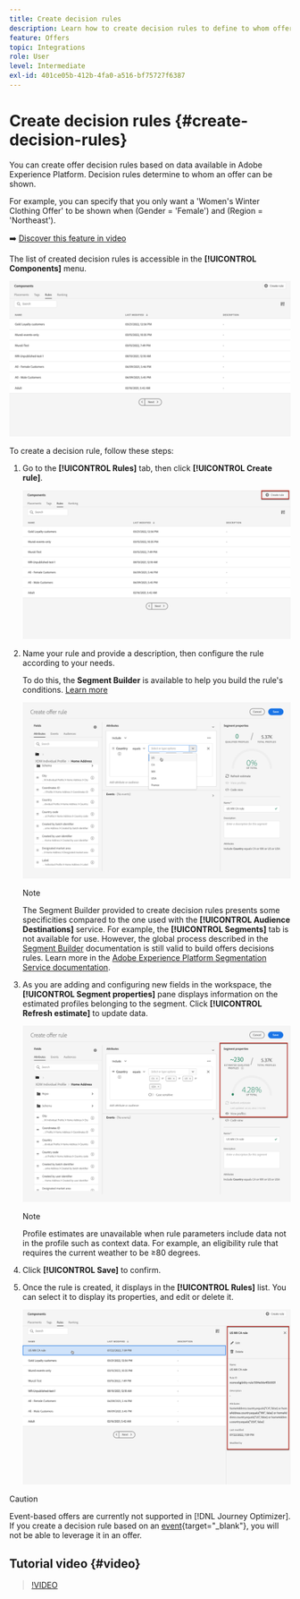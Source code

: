 ```yaml
---
title: Create decision rules
description: Learn how to create decision rules to define to whom offers can be displayed
feature: Offers
topic: Integrations
role: User
level: Intermediate
exl-id: 401ce05b-412b-4fa0-a516-bf75727f6387
---
```

# Create decision rules {#create-decision-rules}

You can create offer decision rules based on data available in Adobe Experience Platform. Decision rules determine to whom an offer can be shown.

For example, you can specify that you only want a 'Women's Winter Clothing Offer' to be shown when (Gender = 'Female') and (Region = 'Northeast').

➡️ [Discover this feature in video](#video)

The list of created decision rules is accessible in the **[!UICONTROL Components]** menu.

![](../assets/decision_rules_list.png)

To create a decision rule, follow these steps:

1. Go to the **[!UICONTROL Rules]** tab, then click **[!UICONTROL Create rule]**.

    ![](../assets/offers_decision_rule_creation.png)

1. Name your rule and provide a description, then configure the rule according to your needs.
    
    To do this, the **Segment Builder** is available to help you build the rule's conditions. [Learn more](../../segment/about-segments.md)
    
    <!--In this example, the rule will target customers that have the "Gold" loyalty level.-->

    ![](../assets/offers_decision_rule_creation_segment.png)

    >[!NOTE]
    >
    >The Segment Builder provided to create decision rules presents some specificities compared to the one used with the **[!UICONTROL Audience Destinations]** service. For example, the **[!UICONTROL Segments]** tab is not available for use. However, the global process described in the [Segment Builder](../../segment/about-segments.md) documentation is still valid to build offers decisions rules. Learn more in the [Adobe Experience Platform Segmentation Service documentation](https://experienceleague.adobe.com/docs/experience-platform/segmentation/ui/segment-builder.html).

1. As you are adding and configuring new fields in the workspace, the **[!UICONTROL Segment properties]** pane displays information on the estimated profiles belonging to the segment. Click **[!UICONTROL Refresh estimate]** to update data.

    ![](../assets/offers_decision_rule_creation_estimate.png)

    >[!NOTE]
    >
    >Profile estimates are unavailable when rule parameters include data not in the profile such as context data. For example, an eligibility rule that requires the current weather to be ≥80 degrees.
    
1. Click **[!UICONTROL Save]** to confirm.

1. Once the rule is created, it displays in the **[!UICONTROL Rules]** list. You can select it to display its properties, and edit or delete it.

    ![](../assets/rule_created.png)

>[!CAUTION]
>
>Event-based offers are currently not supported in [!DNL Journey Optimizer]. If you create a decision rule based on an [event](https://experienceleague.adobe.com/docs/experience-platform/segmentation/ui/segment-builder.html?lang=en#events){target="_blank"}, you will not be able to leverage it in an offer.

## Tutorial video {#video}

>[!VIDEO](https://video.tv.adobe.com/v/329373?quality=12)

